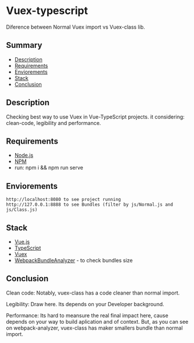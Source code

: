 
# Vuex-typescript
Diference between Normal Vuex import vs Vuex-class lib.

## Summary
- [Description](#description)
- [Requirements](#requirements)
- [Enviorements](#enviorements)
- [Stack](#stack)
- [Conclusion](#conclusion)

## Description
  Checking best way to use Vuex in Vue-TypeScript projects. it considering:
  clean-code, legibility and performance. 

## Requirements
  - [Node.js](https://nodejs.org/en/)
  - [NPM](https://www.npmjs.com/)
  - run: npm i && npm run serve

## Enviorements
    http://localhost:8080 to see project running
    http://127.0.0.1:8888 to see Bundles (filter by js/Normal.js and js/Class.js)

## Stack
- [Vue.js](https://vuejs.org)
- [TypeScript](https://www.typescriptlang.org/)
- [Vuex](https://vuex.vuejs.org/) 
- [WebpackBundleAnalyzer](https://www.npmjs.com/package/vue-cli-plugin-webpack-bundle-analyzer) - to check bundles size

## Conclusion
Clean code: Notably, vuex-class has a code cleaner than normal import.

Legibility: Draw here. Its depends on your Developer background.

Performance: Its hard to meansure the real final impact here, cause depends on your way to build aplication and of context. But, as you can see on webpack-analyzer, vuex-class has maker smallers bundle than normal import.

